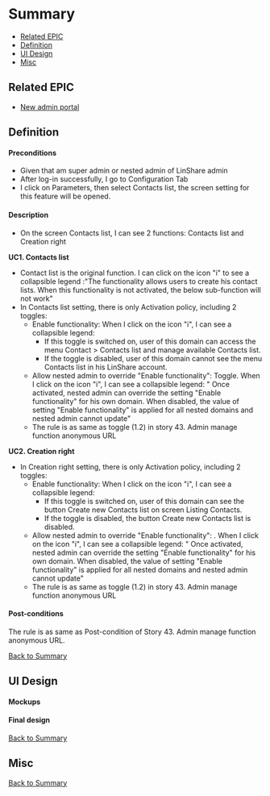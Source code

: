 # Summary

* [Related EPIC](#related-epic)
* [Definition](#definition)
* [UI Design](#ui-design)
* [Misc](#misc)

## Related EPIC

* [New admin portal](./README.md)

## Definition

#### Preconditions

- Given that am super admin or nested admin of LinShare admin
- After log-in successfully, I go to Configuration Tab
- I click on Parameters, then select Contacts list, the screen setting for this feature will be opened.
#### Description
- On the screen Contacts list, I can see 2 functions: Contacts list and Creation right

**UC1. Contacts list**
- Contact list is the original function. I can click on the icon "i" to see a collapsible legend :"The functionality allows users to create his contact lists. When this functionality is not activated, the below sub-function will not work"
- In Contacts list setting, there is only Activation policy, including 2 toggles:
   - Enable functionality: When I click on the icon "i", I can see a collapsible legend:
      - If this toggle is switched on, user of this domain can access the menu Contact > Contacts list and manage available Contacts list.
      - If the toggle is disabled, user of this domain cannot see the menu Contacts list in his LinShare account. 
   - Allow nested admin to override "Enable functionality": Toggle. When I click on the icon "i", I can see a collapsible legend: " Once activated, nested admin can override the setting "Enable  functionality" for his own domain. When disabled, the value of setting "Enable functionality" is applied for all nested domains and nested admin cannot update"
   - The rule is as same as toggle (1.2) in story 43. Admin manage function anonymous URL

**UC2. Creation right**
- In Creation right setting, there is only Activation policy, including 2 toggles:
    - Enable functionality: When I click on the icon "i", I can see a collapsible legend:
        - If this toggle is switched on, user of this domain can see the button Create new Contacts list on screen Listing Contacts.
        - If the toggle is disabled, the button Create new Contacts list is disabled. 
    - Allow nested admin to override "Enable functionality": . When I click on the icon "i", I can see a collapsible legend: " Once activated, nested admin can override the setting "Enable  functionality" for his own domain. When disabled, the value of setting "Enable functionality" is applied for all nested domains and nested admin cannot update"
    - The rule is as same as toggle (1.2) in story 43. Admin manage function anonymous URL
#### Post-conditions
The rule is as same as Post-condition of Story 43. Admin manage function anonymous URL.

[Back to Summary](#summary)

## UI Design

#### Mockups

#### Final design

[Back to Summary](#summary)
## Misc

[Back to Summary](#summary)



